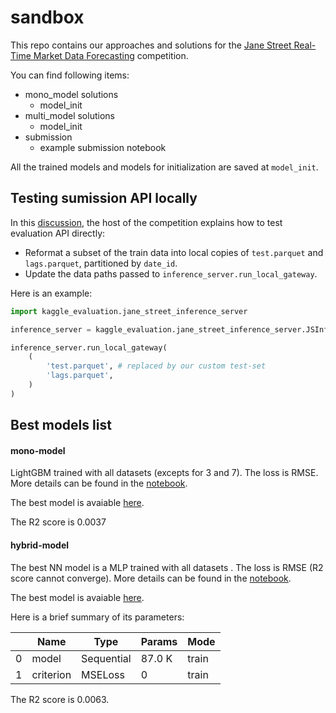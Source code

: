 # sandbox
This repo contains our approaches and solutions for the [Jane Street Real-Time Market Data Forecasting](https://www.kaggle.com/competitions/jane-street-real-time-market-data-forecasting/overview) competition.

You can find following items:
- mono_model solutions
  - model_init
- multi_model solutions
  - model_init
- submission
  - example submission notebook

All the trained models and models for initialization are saved at `model_init`.

## Testing sumission API locally

In this [discussion](https://www.kaggle.com/competitions/jane-street-real-time-market-data-forecasting/discussion/542022#3026394), the host of the competition explains how to test evaluation API directly:

- Reformat a subset of the train data into local copies of `test.parquet` and `lags.parquet`, partitioned by `date_id`.
- Update the data paths passed to `inference_server.run_local_gateway`.

Here is an example:
```py
import kaggle_evaluation.jane_street_inference_server

inference_server = kaggle_evaluation.jane_street_inference_server.JSInferenceServer(predict)

inference_server.run_local_gateway(
    (
        'test.parquet', # replaced by our custom test-set
        'lags.parquet',
    )
)
```

## Best models list

#### mono-model

LightGBM trained with all datasets (excepts for 3 and 7). The loss is RMSE. More details can be found in the [notebook](./best_model/lgbm_mono.ipynb).

The best model is avaiable [here](./best_model/jane_lgbm_baseline.txt).

The R2 score is 0.0037


#### hybrid-model

The best NN model is a MLP trained with all datasets . The loss is RMSE (R2 score cannot converge). More details can be found in the [notebook](./best_model/mlp_hybrid_low_mem.ipynb).

The best model is avaiable [here](./best_model/mlp_hidden_256_layer_2_rmse_lr_1e5_batch_norm_dropout.ckpt).

Here is a brief summary of its parameters:

|  | Name      | Type    | Params | Mode |
|- | -         | -       | -      | -    |
|0 | model     | Sequential | 87.0 K | train|
|1 | criterion | MSELoss    | 0      | train|

The R2 score is 0.0063.
